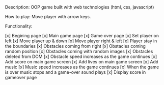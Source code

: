 Description:
OOP game built with web technologies (html, css, javascript)

How to play:
Move player with arrow keys.

Functionality:

[x] Begining page
[x] Main game page
[x] Game over page
[x] Set player on left
[x] Move player up & down
[x] Move player right & left
[x] Player stay in the boundaries
[x] Obstacles coming from right
[x] Obstacles coming random position
[x] Obstacles coming with random images
[x] Obstacles deleted from DOM
[x] Obstacle speed increases as the game continues
[x] Add score on main game screen
[x] Add lives on main game screen
[x] Add music
[x] Music speed increases as the game continues
[x] When the game is over music stops and a game-over sound plays
[x] Display score in gameover page
